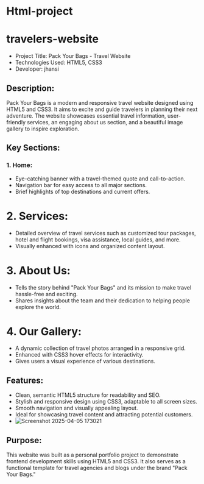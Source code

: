# Html-project

# travelers-website
- Project Title: Pack Your Bags - Travel Website  
- Technologies Used: HTML5, CSS3 
- Developer: jhansi 

## Description:  
Pack Your Bags is a modern and responsive travel website designed using HTML5 and CSS3. It aims to excite and guide travelers in planning their next adventure. The website showcases essential travel information, user-friendly services, an engaging about us section, and a beautiful image gallery to inspire exploration.

## Key Sections:

### 1. Home:
   - Eye-catching banner with a travel-themed quote and call-to-action.
   - Navigation bar for easy access to all major sections.
   - Brief highlights of top destinations and current offers.

# 2. Services:
   - Detailed overview of travel services such as customized tour packages, hotel and flight bookings, visa assistance, local guides, and more.
   - Visually enhanced with icons and organized content layout.

# 3. About Us:
   - Tells the story behind "Pack Your Bags" and its mission to make travel hassle-free and exciting.
   - Shares insights about the team and their dedication to helping people explore the world.

# 4. Our Gallery:
   - A dynamic collection of travel photos arranged in a responsive grid.
   - Enhanced with CSS3 hover effects for interactivity.
   - Gives users a visual experience of various destinations.

## Features:
- Clean, semantic HTML5 structure for readability and SEO.
- Stylish and responsive design using CSS3, adaptable to all screen sizes.
- Smooth navigation and visually appealing layout.
- Ideal for showcasing travel content and attracting potential customers.
-  ![Screenshot 2025-04-05 173021](https://github.com/user-attachments/assets/d5d2a888-dfff-44a3-8db6-a7c250eafd64)


## Purpose:
This website was built as a personal portfolio project to demonstrate frontend development skills using HTML5 and CSS3. It also serves as a functional template for travel agencies and blogs under the brand "Pack Your Bags."

